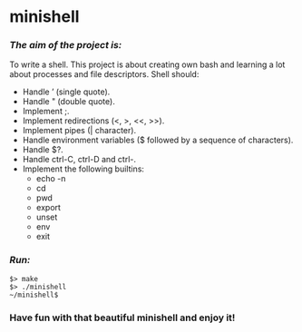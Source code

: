 # minishell
### ***The aim of the project is:***
To write a shell. This project is about creating own bash and learning a lot about processes and file descriptors. Shell should:
- Handle ’ (single quote).
- Handle " (double quote).
- Implement ;.
- Implement redirections (<, >, <<, >>).
- Implement pipes (| character).
- Handle environment variables ($ followed by a sequence of characters).
- Handle $?.
- Handle ctrl-C, ctrl-D and ctrl-\.
- Implement the following builtins:
  - echo -n
  - cd
  - pwd
  - export
  - unset
  - env
  - exit
### ***Run:***
```
$> make
$> ./minishell
~/minishell$
```
### Have fun with that beautiful minishell and enjoy it!
